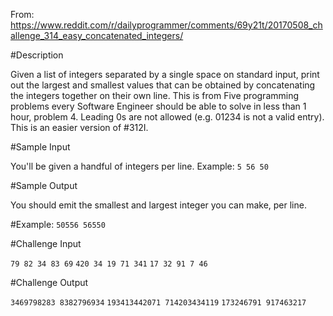 From: https://www.reddit.com/r/dailyprogrammer/comments/69y21t/20170508_challenge_314_easy_concatenated_integers/

#Description

Given a list of integers separated by a single space on standard input, print
out the largest and smallest values that can be obtained by concatenating the
integers together on their own line. This is from Five programming problems
every Software Engineer should be able to solve in less than 1 hour, problem
4. Leading 0s are not allowed (e.g. 01234 is not a valid entry).
This is an easier version of #312I.

#Sample Input

You'll be given a handful of integers per line. Example:
`5 56 50`

#Sample Output

You should emit the smallest and largest integer you can make, per line.

#Example:
`50556 56550`

#Challenge Input

`79 82 34 83 69`
`420 34 19 71 341`
`17 32 91 7 46`

#Challenge Output

`3469798283 8382796934`
`193413442071 714203434119`
`173246791 917463217`

